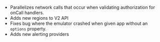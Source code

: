 - Parallelizes network calls that occur when validating authorization for onCall handlers.
- Adds new regions to V2 API
- Fixes bug where the emulator crashed when given app without an `options` property.
- Adds new alerting providers
